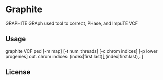# Graphite

GRAPHITE
GRAph used tool to correct, PHase, and ImpuTE VCF


## Usage

graphite VCF ped [-m map] [-t num_threads] [-c chrom indices] [-p lower progenies] out.
chrom indices: (index|first:last)[,(index|first:last),..]

## License
